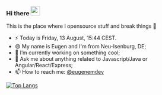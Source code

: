 ### Hi there <a href="https://eugenem.dev"><img src="https://media.giphy.com/media/hvRJCLFzcasrR4ia7z/giphy.gif" width="25px"></a>
This is the place where I opensource stuff and break things :rofl:

- ⚡  Today is Friday, 13 August, 15:44 CEST.
- 😄  My name is Eugen and I'm from Neu-Isenburg, DE;
- 🔭  I’m currently working on something cool;
- 💬 Ask me about anything related to Javascript/Java or Angular/React/Express;
- 📫 How to reach me: [@eugenemdev](http://t.me/eugenemdev) 

[![Top Langs](https://github-readme-stats.vercel.app/api/top-langs/?username=eugenemdev&langs_count=8)](https://github.com/eugenemdev)